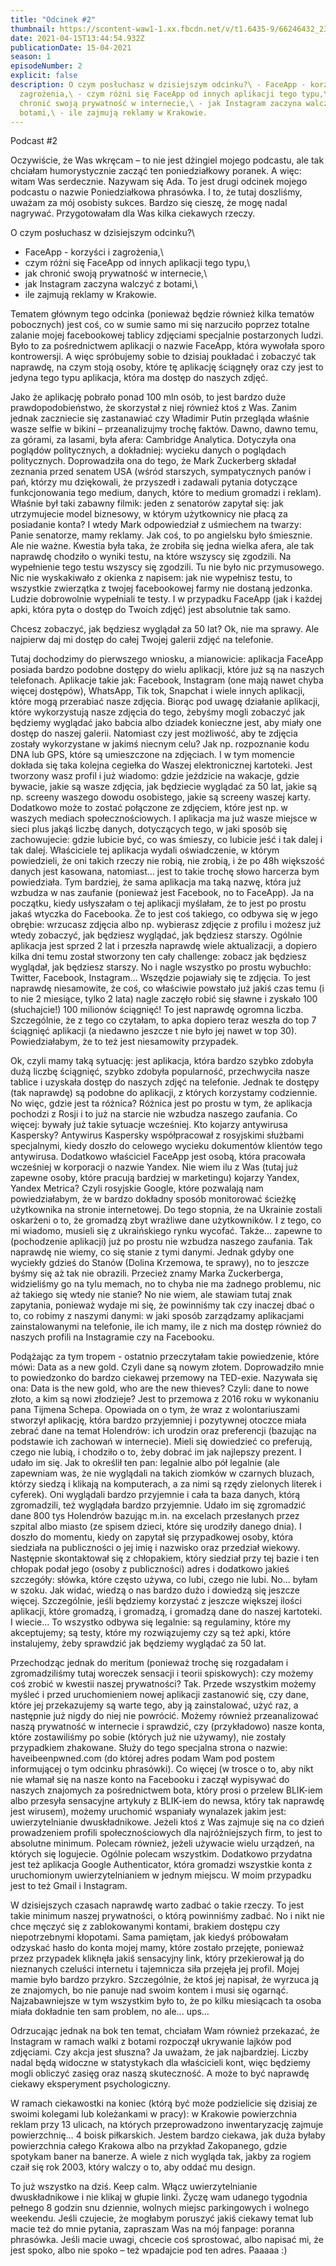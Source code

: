 ```yaml
---
title: "Odcinek #2"
thumbnail: https://scontent-waw1-1.xx.fbcdn.net/v/t1.6435-9/66246432_2363268047265340_8226911590931234816_n.jpg?_nc_cat=110&ccb=1-3&_nc_sid=174925&_nc_ohc=TSKWSeT4x58AX_rCalu&_nc_ht=scontent-waw1-1.xx&oh=498af603903a02309fcbba79e39bf8b0&oe=608BD3DE
date: 2021-04-15T13:44:54.932Z
publicationDate: 15-04-2021
season: 1
episodeNumber: 2
explicit: false
description: O czym posłuchasz w dzisiejszym odcinku?\ - FaceApp - korzyści i
  zagrożenia,\ - czym różni się FaceApp od innych aplikacji tego typu,\ - jak
  chronić swoją prywatność w internecie,\ - jak Instagram zaczyna walczyć z
  botami,\ - ile zajmują reklamy w Krakowie.
---
```

Podcast #2

<muzyka z familiady>

Oczywiście, że Was wkręcam – to nie jest dżingiel mojego podcastu, ale tak chciałam humorystycznie zacząć ten poniedziałkowy poranek. A więc: witam Was serdecznie. Nazywam się Ada. To jest drugi odcinek mojego podcastu o nazwie Poniedziałkowa phrasówka. I to, że tutaj doszliśmy, uważam za mój osobisty sukces. Bardzo się cieszę, że mogę nadal nagrywać. Przygotowałam dla Was kilka ciekawych rzeczy.

O czym posłuchasz w dzisiejszym odcinku?\
- FaceApp - korzyści i zagrożenia,\
- czym różni się FaceApp od innych aplikacji tego typu,\
- jak chronić swoją prywatność w internecie,\
- jak Instagram zaczyna walczyć z botami,\
- ile zajmują reklamy w Krakowie.

Tematem głównym tego odcinka (ponieważ będzie również kilka tematów pobocznych) jest coś, co w sumie samo mi się narzuciło poprzez totalne zalanie mojej facebookowej tablicy zdjęciami specjalnie postarzonych ludzi. Było to za pośrednictwem aplikacji o nazwie FaceApp, która wywołała sporo kontrowersji. A więc spróbujemy sobie to dzisiaj poukładać i zobaczyć tak naprawdę, na czym stoją osoby, które tę aplikację ściągnęły oraz czy jest to jedyna tego typu aplikacja, która ma dostęp do naszych zdjęć.

Jako że aplikację pobrało ponad 100 mln osób, to jest bardzo duże prawdopodobieństwo, że skorzystał z niej również ktoś z Was. Zanim jednak zaczniecie się zastanawiać czy Władimir Putin przegląda właśnie wasze selfie w bikini – przeanalizujmy trochę faktów. Dawno, dawno temu, za górami, za lasami, była afera: Cambridge Analytica. Dotyczyła ona poglądów politycznych, a dokładniej: wycieku danych o poglądach politycznych. Doprowadziła ona do tego, że Mark Zuckerberg składał zeznania przed senatem USA (wśród starszych, sympatycznych panów i pań, którzy mu dziękowali, że przyszedł i zadawali pytania dotyczące funkcjonowania tego medium, danych, które to medium gromadzi i reklam). Właśnie był taki zabawny filmik: jeden z senatorów zapytał się: jak utrzymujecie model biznesowy, w którym użytkownicy nie płacą za posiadanie konta? I wtedy Mark odpowiedział z uśmiechem na twarzy: Panie senatorze, mamy reklamy. Jak coś, to po angielsku było śmiesznie. Ale nie ważne. Kwestia była taka, że zrobiła się jedna wielka afera, ale tak naprawdę chodziło o wyniki testu, na które wszyscy się zgodzili. Na wypełnienie tego testu wszyscy się zgodzili. Tu nie było nic przymusowego. Nic nie wyskakiwało z okienka z napisem: jak nie wypełnisz testu, to wszystkie zwierzątka z twojej facebookowej farmy nie dostaną jedzonka. Ludzie dobrowolnie wypełniali te testy. I w przypadku FaceApp (jak i każdej apki, która pyta o dostęp do Twoich zdjęć) jest absolutnie tak samo.

Chcesz zobaczyć, jak będziesz wyglądał za 50 lat? Ok, nie ma sprawy. Ale najpierw daj mi dostęp do całej Twojej galerii zdjęć na telefonie.

Tutaj dochodzimy do pierwszego wniosku, a mianowicie: aplikacja FaceApp posiada bardzo podobne dostępy do wielu aplikacji, które już są na naszych telefonach. Aplikacje takie jak: Facebook, Instagram (one mają nawet chyba więcej dostępów), WhatsApp, Tik tok, Snapchat i wiele innych aplikacji, które mogą przerabiać nasze zdjęcia. Biorąc pod uwagę działanie aplikacji, które wykorzystują nasze zdjęcia do tego, żebyśmy mogli zobaczyć jak będziemy wyglądać jako babcia albo dziadek konieczne jest, aby miały one dostęp do naszej galerii. Natomiast czy jest możliwość, aby te zdjęcia zostały wykorzystane w jakimś niecnym celu? Jak np. rozpoznanie kodu DNA lub GPS, które są umieszczone na zdjęciach. I w tym momencie dokłada się taka kolejna cegiełka do Waszej elektronicznej kartoteki. Jest tworzony wasz profil i już wiadomo: gdzie jeździcie na wakacje, gdzie bywacie, jakie są wasze zdjęcia, jak będziecie wyglądać za 50 lat, jakie są np. screeny waszego dowodu osobistego, jakie są screeny waszej karty. Dodatkowo może to zostać połączone ze zdjęciem, które jest np. w waszych mediach społecznościowych. I aplikacja ma już wasze miejsce w sieci plus jakąś liczbę danych, dotyczących tego, w jaki sposób się zachowujecie: gdzie lubicie być, co was śmieszy, co lubicie jeść i tak dalej i tak dalej. Właściciele tej aplikacja wydali oświadczenie, w którym powiedzieli, że oni takich rzeczy nie robią, nie zrobią, i że po 48h większość danych jest kasowana, natomiast… jest to takie trochę słowo harcerza bym powiedziała. Tym bardziej, że sama aplikacja ma taką nazwę, która już wzbudza w nas zaufanie (ponieważ jest Facebook, no to FaceApp). Ja na początku, kiedy usłyszałam o tej aplikacji myślałam, że to jest po prostu jakaś wtyczka do Facebooka. Że to jest coś takiego, co odbywa się w jego obrębie: wrzucasz zdjęcia albo np. wybierasz zdjęcie z profilu i możesz już wtedy zobaczyć, jak będziesz wyglądać, jak będziesz starszy. Ogólnie aplikacja jest sprzed 2 lat i przeszła naprawdę wiele aktualizacji, a dopiero kilka dni temu został stworzony ten cały challenge: zobacz jak będziesz wyglądał, jak będziesz starszy. No i nagle wszystko po prostu wybuchło: Twitter, Facebook, Instagram… Wszędzie pojawiały się te zdjęcia. To jest naprawdę niesamowite, że coś, co właściwie powstało już jakiś czas temu (i to nie 2 miesiące, tylko 2 lata) nagle zaczęło robić się sławne i zyskało 100 (słuchajcie!) 100 milionów ściągnięć! To jest naprawdę ogromna liczba. Szczególnie, że z tego co czytałam, to apka dopiero teraz weszła do top 7 ściągnięć aplikacji (a niedawno jeszcze t nie było jej nawet w top 30). Powiedziałabym, że to też jest niesamowity przypadek.

Ok, czyli mamy taką sytuację: jest aplikacja, która bardzo szybko zdobyła dużą liczbę ściągnięć, szybko zdobyła popularność, przechwyciła nasze tablice i uzyskała dostęp do naszych zdjęć na telefonie. Jednak te dostępy (tak naprawdę) są podobne do aplikacji, z których korzystamy codziennie. No więc, gdzie jest ta różnica? Różnica jest po prostu w tym, że aplikacja pochodzi z Rosji i to już na starcie nie wzbudza naszego zaufania. Co więcej: bywały już takie sytuacje wcześniej. Kto kojarzy antywirusa Kaspersky? Antywirus Kaspersky współpracował z rosyjskimi służbami specjalnymi, kiedy doszło do celowego wycieku dokumentów klientów tego antywirusa. Dodatkowo właściciel FaceApp jest osobą, która pracowała wcześniej w korporacji o nazwie Yandex. Nie wiem ilu z Was (tutaj już zapewne osoby, które pracują bardziej w marketingu) kojarzy Yandex, Yandex Metrica? Czyli rosyjskie Google, które pozwalają nam powiedziałabym, że w bardzo dokładny sposób monitorować ścieżkę użytkownika na stronie internetowej. Do tego stopnia, że na Ukrainie zostali oskarżeni o to, że gromadzą zbyt wrażliwe dane użytkowników. I z tego, co mi wiadomo, musieli się z ukraińskiego rynku wycofać. Także… zapewne to (pochodzenie aplikacji) już po prostu nie wzbudza naszego zaufania. Tak naprawdę nie wiemy, co się stanie z tymi danymi. Jednak gdyby one wyciekły gdzieś do Stanów (Dolina Krzemowa, te sprawy), no to jeszcze byśmy się aż tak nie obrazili. Przecież znamy Marka Zuckerberga, widzieliśmy go na tylu memach, no to chyba nie ma żadnego problemu, nic aż takiego się wtedy nie stanie? No nie wiem, ale stawiam tutaj znak zapytania, ponieważ wydaje mi się, że powinniśmy tak czy inaczej dbać o to, co robimy z naszymi danymi: w jaki sposób zarządzamy aplikacjami zainstalowanymi na telefonie, ile ich mamy, ile z nich ma dostęp również do naszych profili na Instagramie czy na Facebooku.

Podążając za tym tropem - ostatnio przeczytałam takie powiedzenie, które mówi: Data as a new gold. Czyli dane są nowym złotem. Doprowadziło mnie to powiedzonko do bardzo ciekawej przemowy na TED-exie. Nazywała się ona: Data is the new gold, who are the new thieves? Czyli: dane to nowe złoto, a kim są nowi złodzieje? Jest to przemowa z 2016 roku w wykonaniu pana Tijmena Schepa. Opowiada on o tym, że wraz z wolontariuszami stworzył aplikację, która bardzo przyjemniej i pozytywnej otoczce miała zebrać dane na temat Holendrów: ich urodzin oraz preferencji (bazując na podstawie ich zachowań w internecie). Mieli się dowiedzieć co preferują, czego nie lubią, i chodziło o to, żeby dobrać im jak najlepszy prezent. I udało im się. Jak to określił ten pan: legalnie albo pół legalnie (ale zapewniam was, że nie wyglądali na takich ziomków w czarnych bluzach, którzy siedzą i klikają na komputerach, a za nimi są rzędy zielonych literek i cyferek). Oni wyglądali bardzo przyjemnie i cała ta baza danych, którą zgromadzili, też wyglądała bardzo przyjemnie. Udało im się zgromadzić dane 800 tys Holendrów bazując m.in. na excelach przesłanych przez szpital albo miasto (ze spisem dzieci, które się urodziły danego dnia). I doszło do momentu, kiedy on zapytał się przypadkowej osoby, która siedziała na publiczności o jej imię i nazwisko oraz przedział wiekowy. Następnie skontaktował się z chłopakiem, który siedział przy tej bazie i ten chłopak podał jego (osoby z publiczności) adres i dodatkowo jakieś szczegóły: słówka, które często używa, co lubi, czego nie lubi. No… byłam w szoku. Jak widać, wiedzą o nas bardzo dużo i dowiedzą się jeszcze więcej. Szczególnie, jeśli będziemy korzystać z jeszcze większej ilości aplikacji, które gromadzą, i gromadzą, i gromadzą dane do naszej kartoteki. I wiecie... To wszystko odbywa się legalnie: są regulaminy, które my akceptujemy; są testy, które my rozwiązujemy czy są też apki, które instalujemy, żeby sprawdzić jak będziemy wyglądać za 50 lat.

Przechodząc jednak do meritum (ponieważ trochę się rozgadałam i zgromadziliśmy tutaj woreczek sensacji i teorii spiskowych): czy możemy coś zrobić w kwestii naszej prywatności? Tak. Przede wszystkim możemy myśleć i przed uruchomieniem nowej aplikacji zastanowić się, czy dane, które jej przekazujemy są warte tego, aby ją zainstalować, użyć raz, a następnie już nigdy do niej nie powrócić. Możemy również przeanalizować naszą prywatność w internecie i sprawdzić, czy (przykładowo) nasze konta, które zostawiliśmy po sobie (których już nie używamy), nie zostały przypadkiem zhakowane. Służy do tego specjalna strona o nazwie: haveibeenpwned.com (do której adres podam Wam pod postem informującej o tym odcinku phrasówki). Co więcej (w trosce o to, aby nikt nie włamał się na nasze konto na Facebooku i zaczął wypisywać do naszych znajomych za pośrednictwem bota, który prosi o przelew BLIK-iem albo przesyła sensacyjne artykuły z BLIK-iem do newsa, który tak naprawdę jest wirusem), możemy uruchomić wspaniały wynalazek jakim jest: uwierzytelnianie dwuskładnikowe. Jeżeli ktoś z Was zajmuje się na co dzień prowadzeniem profili społecznościowych dla najróżniejszych firm, to jest to absolutne minimum. Polecam również, jeżeli używacie wielu urządzeń, na których się logujecie. Ogólnie polecam wszystkim. Dodatkowo przydatna jest też aplikacja Google Authenticator, która gromadzi wszystkie konta z uruchomionym uwierzytelnianiem w jednym miejscu. W moim przypadku jest to też Gmail i Instagram.

W dzisiejszych czasach naprawdę warto zadbać o takie rzeczy. To jest takie minimum naszej prywatności, o którą powinniśmy zadbać. No i nikt nie chce męczyć się z zablokowanymi kontami, brakiem dostępu czy niepotrzebnymi kłopotami. Sama pamiętam, jak kiedyś próbowałam odzyskać hasło do konta mojej mamy, które zostało przejęte, ponieważ przez przypadek kliknęła jakiś sensacyjny link, który przekierował ją do nieznanych czeluści internetu i tajemnicza siła przejęła jej profil. Mojej mamie było bardzo przykro. Szczególnie, że ktoś jej napisał, że wyrzuca ją ze znajomych, bo nie panuje nad swoim kontem i musi się ogarnąć. Najzabawniejsze w tym wszystkim było to, że po kilku miesiącach ta osoba miała dokładnie ten sam problem, no ale... ups…

Odrzucając jednak na bok ten temat, chciałam Wam również przekazać, że Instagram w ramach walki z botami rozpoczął ukrywanie lajków pod zdjęciami. Czy akcja jest słuszna? Ja uważam, że jak najbardziej. Liczby nadal będą widoczne w statystykach dla właścicieli kont, więc będziemy mogli obliczyć zasięg oraz naszą skuteczność. A może to być naprawdę ciekawy eksperyment psychologiczny.

W ramach ciekawostki na koniec (którą być może podzielicie się dzisiaj ze swoimi kolegami lub koleżankami w pracy): w Krakowie powierzchnia reklam przy 13 ulicach, na których przeprowadzono inwentaryzację zajmuje powierzchnię… 4 boisk piłkarskich. Jestem bardzo ciekawa, jak duża byłaby powierzchnia całego Krakowa albo na przykład Zakopanego, gdzie spotykam baner na banerze. A wiele z nich wygląda tak, jakby za rogiem czaił się rok 2003, który walczy o to, aby oddać mu design.

To już wszystko na dziś. Keep calm. Włącz uwierzytelnianie dwuskładnikowe i nie klikaj w głupie linki. Życzę wam udanego tygodnia pełnego 8 godzin snu dziennie, wolnych miejsc parkingowych i wolnego weekendu. Jeśli czujecie, że mogłabym poruszyć jakiś ciekawy temat lub macie też do mnie pytania, zapraszam Was na mój fanpage: poranna phrasówka. Jeśli macie uwagi, chcecie coś sprostować, albo napisać mi, że jest spoko, albo nie spoko – też wpadajcie pod ten adres. Paaaaa :)